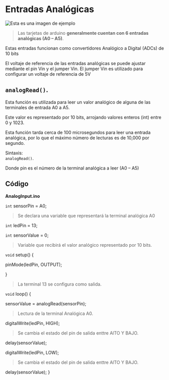# Entradas Analógicas
![Esta es una imagen de ejemplo](http://robots-argentina.com.ar/didactica/wp-content/uploads/PINOUT-ANALOGICO.png)

>Las tarjetas de arduino **generalmente cuentan con
6 entradas analógicas (A0 – A5)**.

Estas entradas funcionan como convertidores
Analógico a Digital (ADCs) de 10 bits

El voltaje de referencia de las entradas analógicas se 
puede ajustar mediante el pin Vin y el jumper Vin.
El jumper Vin es utilizado para configurar un voltaje 
de referencia de 5V

 ## `analogRead()`.

 Esta función es utilizada para leer un valor analógico de alguna de las terminales de entrada A0 a A5. 
 
 Este valor es representado por
 10 bits, arrojando valores enteros (int) entre 0 y 1023.


 Esta función tarda cerca de 100 microsegundos para leer una
 entrada analógica, por lo que el máximo número de lecturas es de
 10,000 por segundo.


 Sintaxis:  
 `analogRead()`.

 Donde pin es el número de la terminal analógica a leer (A0 – A5)

 ## Código
 **AnalogInput.ino**

 `int` sensorPin = A0;
>Se declara una variable que representará la 
terminal analógica A0

 `int` ledPin = 13;

 `int` sensorValue = 0;
 >Variable que recibirá el valor analógico representado por 10 bits.

 `void` setup() {

 pinMode(ledPin, OUTPUT); 

 }
 >La terminal 13 se configura como salida.

 `void` loop() {

 sensorValue = analogRead(sensorPin);
 >Lectura de la terminal Analógica A0.

 digitalWrite(ledPin, HIGH);
 >Se cambia el estado del pin de salida enttre AlTO Y BAJO.

 delay(sensorValue);

 digitalWrite(ledPin, LOW);
 >Se cambia el estado del pin de salida enttre AlTO Y BAJO.

 delay(sensorValue);
 }



